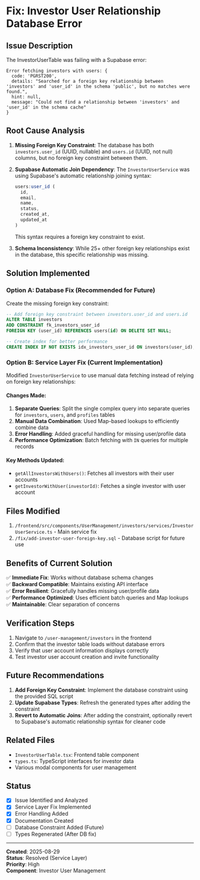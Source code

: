 # Fix: Investor User Relationship Database Error

## Issue Description
The InvestorUserTable was failing with a Supabase error:
```
Error fetching investors with users: {
  code: 'PGRST200', 
  details: "Searched for a foreign key relationship between 'investors' and 'user_id' in the schema 'public', but no matches were found.", 
  hint: null, 
  message: "Could not find a relationship between 'investors' and 'user_id' in the schema cache"
}
```

## Root Cause Analysis

1. **Missing Foreign Key Constraint**: The database has both `investors.user_id` (UUID, nullable) and `users.id` (UUID, not null) columns, but no foreign key constraint between them.

2. **Supabase Automatic Join Dependency**: The `InvestorUserService` was using Supabase's automatic relationship joining syntax:
   ```typescript
   users:user_id (
     id,
     email,
     name,
     status,
     created_at,
     updated_at
   )
   ```
   This syntax requires a foreign key constraint to exist.

3. **Schema Inconsistency**: While 25+ other foreign key relationships exist in the database, this specific relationship was missing.

## Solution Implemented

### Option A: Database Fix (Recommended for Future)
Create the missing foreign key constraint:
```sql
-- Add foreign key constraint between investors.user_id and users.id
ALTER TABLE investors 
ADD CONSTRAINT fk_investors_user_id 
FOREIGN KEY (user_id) REFERENCES users(id) ON DELETE SET NULL;

-- Create index for better performance
CREATE INDEX IF NOT EXISTS idx_investors_user_id ON investors(user_id);
```

### Option B: Service Layer Fix (Current Implementation)
Modified `InvestorUserService` to use manual data fetching instead of relying on foreign key relationships:

#### Changes Made:
1. **Separate Queries**: Split the single complex query into separate queries for `investors`, `users`, and `profiles` tables
2. **Manual Data Combination**: Used Map-based lookups to efficiently combine data
3. **Error Handling**: Added graceful handling for missing user/profile data
4. **Performance Optimization**: Batch fetching with `IN` queries for multiple records

#### Key Methods Updated:
- `getAllInvestorsWithUsers()`: Fetches all investors with their user accounts
- `getInvestorWithUser(investorId)`: Fetches a single investor with user account

## Files Modified
1. `/frontend/src/components/UserManagement/investors/services/InvestorUserService.ts` - Main service fix
2. `/fix/add-investor-user-foreign-key.sql` - Database script for future use

## Benefits of Current Solution
✅ **Immediate Fix**: Works without database schema changes  
✅ **Backward Compatible**: Maintains existing API interface  
✅ **Error Resilient**: Gracefully handles missing user/profile data  
✅ **Performance Optimized**: Uses efficient batch queries and Map lookups  
✅ **Maintainable**: Clear separation of concerns  

## Verification Steps
1. Navigate to `/user-management/investors` in the frontend
2. Confirm that the investor table loads without database errors
3. Verify that user account information displays correctly
4. Test investor user account creation and invite functionality

## Future Recommendations
1. **Add Foreign Key Constraint**: Implement the database constraint using the provided SQL script
2. **Update Supabase Types**: Refresh the generated types after adding the constraint
3. **Revert to Automatic Joins**: After adding the constraint, optionally revert to Supabase's automatic relationship syntax for cleaner code

## Related Files
- `InvestorUserTable.tsx`: Frontend table component
- `types.ts`: TypeScript interfaces for investor data
- Various modal components for user management

## Status
- [x] Issue Identified and Analyzed
- [x] Service Layer Fix Implemented  
- [x] Error Handling Added
- [x] Documentation Created
- [ ] Database Constraint Added (Future)
- [ ] Types Regenerated (After DB fix)

---
**Created**: 2025-08-29  
**Status**: Resolved (Service Layer)  
**Priority**: High  
**Component**: Investor User Management
